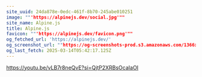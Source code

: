 ```yaml
---
site_uuid: 24da878e-0edc-461f-8b70-245abe010251
image: ""'https://alpinejs.dev/social.jpg'""
site_name: Alpine.js
title: Alpine.js
favicon: ""'https://alpinejs.dev/favicon.png'""
og_fetched_url: 'https://alpinejs.dev/'
og_screenshot_url: ""https://og-screenshots-prod.s3.amazonaws.com/1366x768/80/false/3d0d02d1bfa8ea6232fb3c0fb9181a6ccff6be879a64661c1e4a3d23b650f235.jpeg""
og_last_fetch: 2025-03-14T05:42:17.125Z
---
```



https://youtu.be/vLB7r8neQvE?si=QjtP2XRBsOcaIaOI
